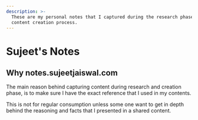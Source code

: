 ```yaml
---
description: >-
  These are my personal notes that I captured during the research phase of my
  content creation process.
---
```


# Sujeet's Notes

## Why notes.sujeetjaiswal.com

The main reason behind capturing content during research and creation phase, is to make sure I have the exact reference that I used in my contents.

This is not for regular consumption unless some one want to get in depth behind the reasoning and facts that I presented in a shared content.

